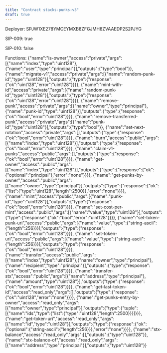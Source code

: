 ```yaml
---
title: "Contract stacks-punks-v3"
draft: true
---
```

Deployer: SPJW1XE278YMCEYMXB8ZFGJMH8ZVAAEDP2S2PJYG

SIP-009: true

SIP-010: false

Functions:
{"name":"is-owner","access":"private","args":[{"name":"index","type":"uint128"},{"name":"user","type":"principal"}],"outputs":{"type":"bool"}}, {"name":"migrate-v1","access":"private","args":[{"name":"random-punk-id","type":"uint128"}],"outputs":{"type":{"response":{"ok":"uint128","error":"uint128"}}}}, {"name":"mint-with-id","access":"private","args":[{"name":"random-punk-id","type":"uint128"}],"outputs":{"type":{"response":{"ok":"uint128","error":"uint128"}}}}, {"name":"remove-punk","access":"private","args":[{"name":"owner","type":"principal"},{"name":"punk-id","type":"uint128"}],"outputs":{"type":{"response":{"ok":"bool","error":"uint128"}}}}, {"name":"remove-transferred-punk","access":"private","args":[{"name":"punk-id","type":"uint128"}],"outputs":{"type":"bool"}}, {"name":"set-next-rotation","access":"private","args":[],"outputs":{"type":{"response":{"ok":"bool","error":"uint128"}}}}, {"name":"burn","access":"public","args":[{"name":"index","type":"uint128"}],"outputs":{"type":{"response":{"ok":"bool","error":"uint128"}}}}, {"name":"claim-v1-punks","access":"public","args":[],"outputs":{"type":{"response":{"ok":"bool","error":"uint128"}}}}, {"name":"get-owner","access":"public","args":[{"name":"index","type":"uint128"}],"outputs":{"type":{"response":{"ok":{"optional":"principal"},"error":"none"}}}}, {"name":"get-punks-by-owner","access":"public","args":[{"name":"owner","type":"principal"}],"outputs":{"type":{"response":{"ok":{"list":{"type":"uint128","length":2500}},"error":"none"}}}}, {"name":"mint","access":"public","args":[{"name":"punk-id","type":"uint128"}],"outputs":{"type":{"response":{"ok":"bool","error":"uint128"}}}}, {"name":"set-cost-per-mint","access":"public","args":[{"name":"value","type":"uint128"}],"outputs":{"type":{"response":{"ok":"bool","error":"uint128"}}}}, {"name":"set-token-punk-uri","access":"public","args":[{"name":"value","type":{"string-ascii":{"length":256}}}],"outputs":{"type":{"response":{"ok":"bool","error":"uint128"}}}}, {"name":"set-token-uri","access":"public","args":[{"name":"value","type":{"string-ascii":{"length":256}}}],"outputs":{"type":{"response":{"ok":"bool","error":"uint128"}}}}, {"name":"transfer","access":"public","args":[{"name":"index","type":"uint128"},{"name":"owner","type":"principal"},{"name":"recipient","type":"principal"}],"outputs":{"type":{"response":{"ok":"bool","error":"uint128"}}}}, {"name":"transfer-stx","access":"public","args":[{"name":"address","type":"principal"},{"name":"amount","type":"uint128"}],"outputs":{"type":{"response":{"ok":"bool","error":"uint128"}}}}, {"name":"get-last-token-id","access":"read_only","args":[],"outputs":{"type":{"response":{"ok":"uint128","error":"none"}}}}, {"name":"get-punks-entry-by-owner","access":"read_only","args":[{"name":"owner","type":"principal"}],"outputs":{"type":{"tuple":[{"name":"ids","type":{"list":{"type":"uint128","length":2500}}}]}}}, {"name":"get-token-uri","access":"read_only","args":[{"name":"id","type":"uint128"}],"outputs":{"type":{"response":{"ok":{"optional":{"string-ascii":{"length":256}}},"error":"none"}}}}, {"name":"stx-balance","access":"read_only","args":[],"outputs":{"type":"uint128"}}, {"name":"stx-balance-of","access":"read_only","args":[{"name":"address","type":"principal"}],"outputs":{"type":"uint128"}}
